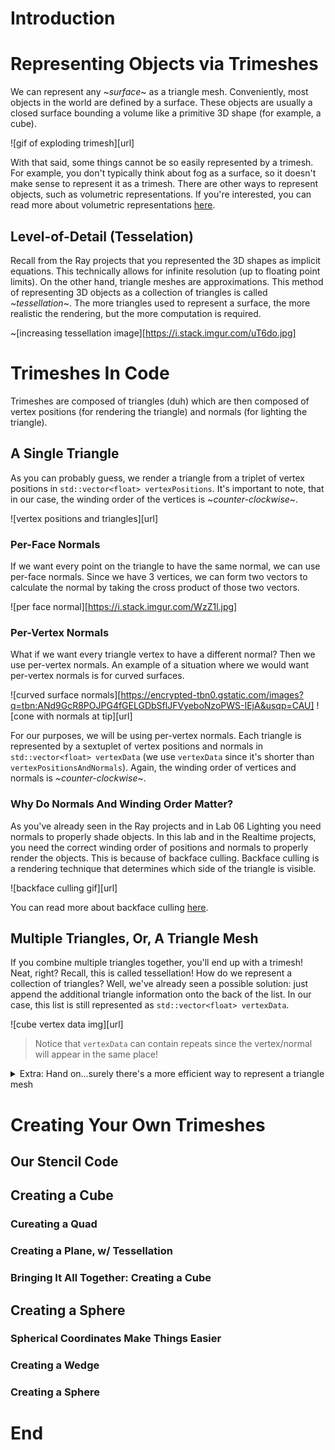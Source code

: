 # Introduction

# Representing Objects via Trimeshes
We can represent any \~_surface_~ as a triangle mesh. Conveniently, most objects in the world are defined by a surface. These objects are usually a closed surface bounding a volume like a primitive 3D shape (for example, a cube). 

![gif of exploding trimesh][url]

With that said, some things cannot be so easily represented by a trimesh. For example, you don't typically think about fog as a surface, so it doesn't make sense to represent it as a trimesh. There are other ways to represent objects, such as volumetric representations. If you're interested, you can read more about volumetric representations [here](https://en.wikipedia.org/wiki/Volume_rendering). 

## Level-of-Detail (Tesselation)
Recall from the Ray projects that you represented the 3D shapes as implicit equations. This technically allows for infinite resolution (up to floating point limits). On the other hand, triangle meshes are approximations. This method of representing 3D objects as a collection of triangles is called \~_tessellation_~. The more triangles used to represent a surface, the more realistic the rendering, but the more computation is required. 

~[increasing tessellation image][https://i.stack.imgur.com/uT6do.jpg]

# Trimeshes In Code
Trimeshes are composed of triangles (duh) which are then composed of vertex positions (for rendering the triangle) and normals (for lighting the triangle). 

## A Single Triangle
As you can probably guess, we render a triangle from a triplet of vertex positions in `std::vector<float> vertexPositions`. It's important to note, that in our case, the winding order of the vertices is \~_counter-clockwise_~. 

![vertex positions and triangles][url]

### Per-Face Normals
If we want every point on the triangle to have the same normal, we can use per-face normals. Since we have 3 vertices, we can form two vectors to calculate the normal by taking the cross product of those two vectors.

![per face normal][https://i.stack.imgur.com/WzZ1l.jpg]

### Per-Vertex Normals
What if we want every triangle vertex to have a different normal? Then we use per-vertex normals. An example of a situation where we would want per-vertex normals is for curved surfaces. 

![curved surface normals][https://encrypted-tbn0.gstatic.com/images?q=tbn:ANd9GcR8POJPG4fGELGDbSflJFVyeboNzoPWS-IEjA&usqp=CAU]
![cone with normals at tip][url]

For our purposes, we will be using per-vertex normals. Each triangle is represented by a sextuplet of vertex positions and normals in `std::vector<float> vertexData` (we use `vertexData` since it's shorter than `vertexPositionsAndNormals`). Again, the winding order of vertices and normals is \~_counter-clockwise_~. 

### Why Do Normals And Winding Order Matter?
As you've already seen in the Ray projects and in Lab 06 Lighting you need normals to properly shade objects. In this lab and in the Realtime projects, you need the correct winding order of positions and normals to properly render the objects. This is because of backface culling. Backface culling is a rendering technique that determines which side of the triangle is visible. 

![backface culling gif][url]

You can read more about backface culling [here](https://www.easytechjunkie.com/what-is-back-face-culling.htm).

## Multiple Triangles, Or, A Triangle Mesh
If you combine multiple triangles together, you'll end up with a trimesh! Neat, right? Recall, this is called tessellation! How do we represent a collection of triangles? Well, we've already seen a possible solution: just append the additional triangle information onto the back of the list. In our case, this list is still represented as `std::vector<float> vertexData`.

![cube vertex data img][url]

> Notice that `vertexData` can contain repeats since the vertex/normal will appear in the same place!

<details>
  <summary> Extra: Hand on...surely there's a more efficient way to represent a triangle mesh </summary>
  Yes, of course there is a more efficient way! Look at all the repeated vertex data :( Instead of triangle meshes, we can use [triangle strips](https://en.wikipedia.org/wiki/Triangle_strip), [triangle fans](https://en.wikipedia.org/wiki/Triangle_fan), etc. 
</details>

# Creating Your Own Trimeshes
## Our Stencil Code
## Creating a Cube
### Cureating a Quad
### Creating a Plane, w/ Tessellation
### Bringing It All Together: Creating a Cube

## Creating a Sphere
### Spherical Coordinates Make Things Easier
### Creating a Wedge
### Creating a Sphere

# End
